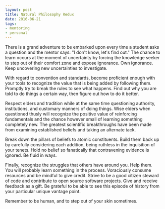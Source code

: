 ```yaml
---
layout: post
title: Natural Philosophy Redux
date: 2016-06-21
tags:
- mentoring
- personal
---
```

There is a grand adventure to be embarked upon every time a student asks a question and the mentor says: "I don't know, let's find out." The chance to learn occurs at the moment of uncertainty by forcing the knowledge seeker to step out of their comfort zone and expose ignorance. Own ignorance. Keep uncovering new uncertainties to investigate. <!-- more -->

With regard to convention and standards, become proficient enough with your tools to recognize the value that is being added by following them. Promptly try to break the rules to see what happens. Find out why you are told to do things a certain way, then figure out how to do it better.

Respect elders and tradition while at the same time questioning authority, institutions, and customary manners of doing things. Wise elders when questioned thusly will recognize the positive value of reinforcing fundamentals and the chance however small of learning something completely new. The greatest scientific breakthroughs have been made from examining established beliefs and taking an alternate tack.

Break down the pillars of beliefs to atomic constituents. Build them back up by carefully considering each addition, being ruthless in the inquisition of your tenets. Hold no belief so fanatically that contravening evidence is ignored. Be fluid in ways.

Finally, recognize the struggles that others have around you. Help them. You will probably learn something in the process. Voraciously consume resources and be mindful to give credit. Strive to be a good citizen steward of code and contribute to open source software projects. Give and receive feedback as a gift. Be grateful to be able to see this episode of history from your particular unique vantage point.

Remember to be human, and to step out of your skin sometimes.
